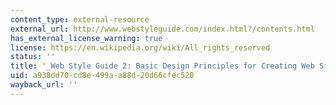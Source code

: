 ```yaml
---
content_type: external-resource
external_url: http://www.webstyleguide.com/index.html?/contents.html
has_external_license_warning: true
license: https://en.wikipedia.org/wiki/All_rights_reserved
status: ''
title: '_Web Style Guide 2: Basic Design Principles for Creating Web Sites_'
uid: a938dd70-cd8e-499a-a88d-20d66cfec520
wayback_url: ''
---
```

